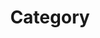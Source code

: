 --- 
title : "Category"
layout : categories
permalink : /categories/
author_profile : true
sidebar_main : true
---